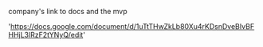 
company's link to docs and the mvp


'https://docs.google.com/document/d/1uTtTHwZkLb80Xu4rKDsnDveBIvBFHHjL3lRzF2tYNyQ/edit'























<!-- # omr

omr is a simple python2 **o**ptical **m**ark **r**ecognition script. It takes as input an image of an answered answer sheet and outputs which alternatives were marked. Scroll down for an example.

## Usage
```sh
$ python2 omr.py --help
usage: omr.py [-h] --input INPUT [--output OUTPUT] [--show]

optional arguments:
  -h, --help       show this help message and exit
  --input INPUT    Input image filename
  --output OUTPUT  Output image filename
  --show           Displays annotated image
```

## Example

```sh
$ python omr.py --input img/answered-sheet-photo.jpg  --output /tmp/results.png --show

Q1: A
Q2: C
Q3: C
Q4: E
Q5: N/A
Q6: N/A
Q7: A
Q8: N/A
Q9: N/A
Q10: N/A
```

In this case, we used the following image as input:

<img src="http://i.imgur.com/JTAgYNF.jpg" alt="Input" style="max-width: 50%;"/>

And got the following output:

<img src="http://i.imgur.com/4n9fKFF.png" alt="Output" style="max-width: 50%;"/>

## Anwer Sheet

The answer sheet is available in the `sheet/` directory.

## Development

### Run unit tests

`test_omr.py` contains unit tests that can be run using:

```bash
$ py.test
======================================================== test session starts =========================================================
platform darwin -- Python 3.6.5, pytest-3.5.1, py-1.5.3, pluggy-0.6.0
rootdir: /Users/user/omr, inifile:
plugins: remotedata-0.2.1, openfiles-0.3.0, doctestplus-0.1.3, arraydiff-0.2
collected 1 item

test_omr.py .                                                                                                                  [100%]

====================================================== 1 passed in 1.61 seconds ======================================================

``` -->
